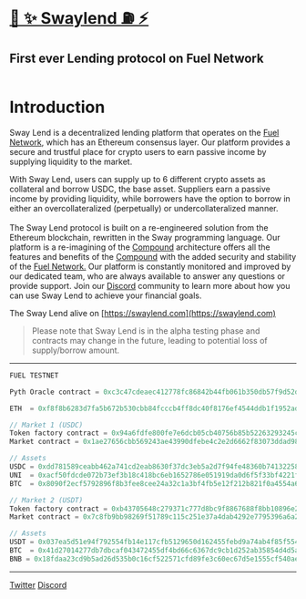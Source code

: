 # [🌴 ✨ Swaylend ⛽️ ⚡️](https://swaylend.com/)
## First ever Lending protocol on Fuel Network 

<figure><img src="https://static.tildacdn.com/tild3165-3835-4163-b062-666230613733/Tilda_badge_1200x630.jpg" alt=""><figcaption></figcaption></figure>

# Introduction

Sway Lend is a decentralized lending platform that operates on the [Fuel Network](https://fuel.network), which has an Ethereum consensus layer. Our platform provides a secure and trustful place for crypto users to earn passive income by supplying liquidity to the market.

With Sway Lend, users can supply up to 6 different crypto assets as collateral and borrow USDC, the base asset. Suppliers earn a passive income by providing liquidity, while borrowers have the option to borrow in either an overcollateralized (perpetually) or undercollateralized manner. \
\
The Sway Lend protocol is built on a re-engineered solution from the Ethereum blockchain, rewritten in the Sway programming language. Our platform is a re-imagining of the [Compound](https://compound.finance/) architecture offers all the features and benefits of the [Compound](https://compound.finance/) with the added security and stability of the [Fuel Network.](https://fuel.network) Our platform is constantly monitored and improved by our dedicated team, who are always available to answer any questions or provide support. Join our [Discord](https://discord.gg/Fwpqpk6vDB) community to learn more about how you can use Sway Lend to achieve your financial goals.

The Sway Lend alive on [https://swaylend.com](https://swaylend.com)


>Please note that Sway Lend is in the alpha testing phase and contracts may change in the future, leading to potential loss of supply/borrow amount.
---

```ts                                                          
FUEL TESTNET

Pyth Oracle contract = 0xc3c47cdeaec412778fc86842b44fb061b350db57f9d52def4f73036156f71506

ETH  = 0xf8f8b6283d7fa5b672b530cbb84fcccb4ff8dc40f8176ef4544ddb1f1952ad07

// Market 1 (USDC)
Token factory contract = 0x94a6fdfe800fe7e6dcb05cb40756b85b52263293245cbd4f9d019e6ac06f024c
Market contract = 0x1ae27656cbb569243ae43990dfebe4c2e2d6662f83073ddad98b04a68d4101bd

// Assets
USDC = 0xdd781589ceabb462a741cd2eab8630f37dc3eb5a2d7f94fe48360b741322588a
UNI  = 0xacf50fdcde072b73ef3b18c418bc6eb1652786e051919da0d6f5f33bf4221faf
BTC  = 0x8090f2ecf5792896f8b3fee8cee24a32c1a3bf4fb5e12f212b821f0a4554a6f4

// Market 2 (USDT)
Token factory contract = 0xb43705648c279371c777d8bc9f8867688f8bb10896e20bd337c590dec5471b29
Market contract = 0x7c8fb9bb98269f51789c115c251e37a4dab4292e7795396a6a21250d4cec8aff

// Assets
USDT = 0x037ea5d51e94f792554fb14e117cfb5129650d162455febd9a74ab4f85f554e7
BTC  = 0x41d27014277db7dbcaf043472455df4bd66c6367dc9cb1d252ab35854d4d5a33
BNB = 0x18fdaa23cd9b5ad26d535b0c16cf522571cfd89fe3c60ec67d5e1555cf540aef

```



---
[Twitter](https://twitter.com/swaylend)
[Discord](https://discord.gg/YT9kv2PF)
